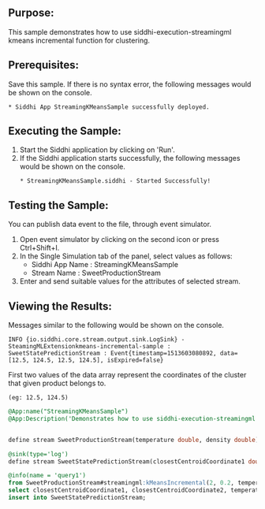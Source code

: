 
## Purpose:
This sample demonstrates how to use siddhi-execution-streamingml kmeans incremental function for clustering.

## Prerequisites:
Save this sample. If there is no syntax error, the following messages would be shown on the console.
```
* Siddhi App StreamingKMeansSample successfully deployed.
```

## Executing the Sample:
1) Start the Siddhi application by clicking on 'Run'.
2) If the Siddhi application starts successfully, the following messages would be shown on the console.
	```
	* StreamingKMeansSample.siddhi - Started Successfully!
	```

## Testing the Sample:
You can publish data event to the file, through event simulator.
1) Open event simulator by clicking on the second icon or press Ctrl+Shift+I.
2) In the Single Simulation tab of the panel, select values as follows:
	* Siddhi App Name  : StreamingKMeansSample
	* Stream Name     : SweetProductionStream
3) Enter and send suitable values for the attributes of selected stream.

## Viewing the Results:
Messages similar to the following would be shown on the console.
```
INFO {io.siddhi.core.stream.output.sink.LogSink} - SteamingMLExtensionkmeans-incremental-sample : SweetStatePredictionStream : Event{timestamp=1513603080892, data=[12.5, 124.5, 12.5, 124.5], isExpired=false}
```

First two values of the data array represent the coordinates of the cluster that given product belongs to.
```
(eg: 12.5, 124.5)
```

```sql
@App:name("StreamingKMeansSample")
@App:Description('Demonstrates how to use siddhi-execution-streamingml kmeans incremental function for clustering.')


define stream SweetProductionStream(temperature double, density double);

@sink(type='log')
define stream SweetStatePredictionStream(closestCentroidCoordinate1 double, closestCentroidCoordinate2 double, temperature double, density double);

@info(name = 'query1')
from SweetProductionStream#streamingml:kMeansIncremental(2, 0.2, temperature, density)
select closestCentroidCoordinate1, closestCentroidCoordinate2, temperature, density
insert into SweetStatePredictionStream;
```